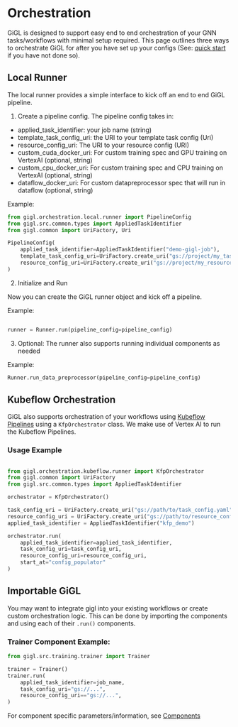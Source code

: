 # Orchestration

GiGL is designed to support easy end to end orchestration of your GNN tasks/workflows with minimal setup required. This
page outlines three ways to orchestrate GiGL for after you have set up your configs (See:
[quick start](../config_guides/task_config_guide.md) if you have not done so).

## Local Runner

The local runner provides a simple interface to kick off an end to end GiGL pipeline.

1. Create a pipeline config. The pipeline config takes in:

- applied_task_identifier: your job name (string)
- template_task_config_uri: the URI to your template task config (Uri)
- resource_config_uri: The URI to your resource config (URI)
- custom_cuda_docker_uri: For custom training spec and GPU training on VertexAI (optional, string)
- custom_cpu_docker_uri: For custom training spec and CPU training on VertexAI (optional, string)
- dataflow_docker_uri: For custom datapreprocessor spec that will run in dataflow (optional, string)

Example:

```python
from gigl.orchestration.local.runner import PipelineConfig
from gigl.src.common.types import AppliedTaskIdentifier
from gigl.common import UriFactory, Uri

PipelineConfig(
    applied_task_identifier=AppliedTaskIdentifier("demo-gigl-job"),
    template_task_config_uri=UriFactory.create_uri("gs://project/my_task_config.yaml"),
    resource_config_uri=UriFactory.create_uri("gs://project/my_resource_config.yaml")
)
```

2. Initialize and Run

Now you can create the GiGL runner object and kick off a pipeline.

Example:

```python

runner = Runner.run(pipeline_config=pipeline_config)

```

3. Optional: The runner also supports running individual components as needed

Example:

```python
Runner.run_data_preprocessor(pipeline_config=pipeline_config)
```

## Kubeflow Orchestration

GiGL also supports orchestration of your workflows using
[Kubeflow Pipelines](https://www.kubeflow.org/docs/components/pipelines/v2/) using a `KfpOrchestrator` class. We make
use of Vertex AI to run the Kubeflow Pipelines.

### Usage Example

```python

from gigl.orchestration.kubeflow.runner import KfpOrchestrator
from gigl.common import UriFactory
from gigl.src.common.types import AppliedTaskIdentifier

orchestrator = KfpOrchestrator()

task_config_uri = UriFactory.create_uri("gs://path/to/task_config.yaml")
resource_config_uri = UriFactory.create_uri("gs://path/to/resource_config.yaml")
applied_task_identifier = AppliedTaskIdentifier("kfp_demo")

orchestrator.run(
    applied_task_identifier=applied_task_identifier,
    task_config_uri=task_config_uri,
    resource_config_uri=resource_config_uri,
    start_at="config_populator"
)

```

## Importable GiGL

You may want to integrate gigl into your existing workflows or create custom orchestration logic. This can be done by
importing the components and using each of their `.run()` components.

### Trainer Component Example:

```python
from gigl.src.training.trainer import Trainer

trainer = Trainer()
trainer.run(
    applied_task_identifier=job_name,
    task_config_uri="gs://...",
    resource_config_uri=="gs://...",
)
```

For component specific parameters/information, see [Components](../overview/components.md)
